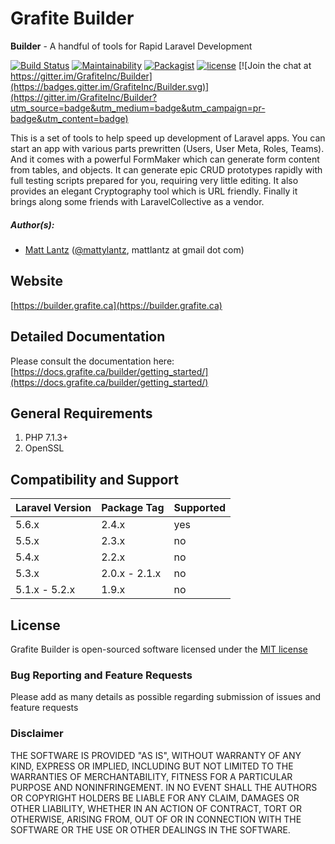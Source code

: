# Grafite Builder

**Builder** - A handful of tools for Rapid Laravel Development

[![Build Status](https://travis-ci.org/GrafiteInc/Builder.svg?branch=master)](https://travis-ci.org/GrafiteInc/Builder)
[![Maintainability](https://api.codeclimate.com/v1/badges/f28b73ebf600f2db7f48/maintainability)](https://codeclimate.com/github/GrafiteInc/Builder/maintainability)
[![Packagist](https://img.shields.io/packagist/dt/grafite/builder.svg)](https://packagist.org/packages/grafite/builder)
[![license](https://img.shields.io/github/license/mashape/apistatus.svg)](https://packagist.org/packages/grafite/builder)
[![Join the chat at https://gitter.im/GrafiteInc/Builder](https://badges.gitter.im/GrafiteInc/Builder.svg)](https://gitter.im/GrafiteInc/Builder?utm_source=badge&utm_medium=badge&utm_campaign=pr-badge&utm_content=badge)

This is a set of tools to help speed up development of Laravel apps. You can start an app with various parts prewritten (Users, User Meta, Roles, Teams). And it comes with a powerful FormMaker which can generate form content from tables, and objects. It can generate epic CRUD prototypes rapidly with full testing scripts prepared for you, requiring very little editing. It also provides an elegant Cryptography tool which is URL friendly. Finally it brings along some friends with LaravelCollective as a vendor.

##### Author(s):
* [Matt Lantz](https://github.com/mlantz) ([@mattylantz](http://twitter.com/mattylantz), mattlantz at gmail dot com)

## Website
[https://builder.grafite.ca](https://builder.grafite.ca)

## Detailed Documentation
Please consult the documentation here: [https://docs.grafite.ca/builder/getting_started/](https://docs.grafite.ca/builder/getting_started/)

## General Requirements
1. PHP 7.1.3+
2. OpenSSL

## Compatibility and Support
| Laravel Version | Package Tag | Supported |
|-----------------|-------------|-----------|
| 5.6.x | 2.4.x | yes |
| 5.5.x | 2.3.x | no |
| 5.4.x | 2.2.x | no |
| 5.3.x | 2.0.x - 2.1.x | no |
| 5.1.x - 5.2.x | 1.9.x | no |

## License
Grafite Builder is open-sourced software licensed under the [MIT license](http://opensource.org/licenses/MIT)

### Bug Reporting and Feature Requests
Please add as many details as possible regarding submission of issues and feature requests

### Disclaimer
THE SOFTWARE IS PROVIDED "AS IS", WITHOUT WARRANTY OF ANY KIND, EXPRESS OR IMPLIED, INCLUDING BUT NOT LIMITED TO THE WARRANTIES OF MERCHANTABILITY, FITNESS FOR A PARTICULAR PURPOSE AND NONINFRINGEMENT. IN NO EVENT SHALL THE AUTHORS OR COPYRIGHT HOLDERS BE LIABLE FOR ANY CLAIM, DAMAGES OR OTHER LIABILITY, WHETHER IN AN ACTION OF CONTRACT, TORT OR OTHERWISE, ARISING FROM, OUT OF OR IN CONNECTION WITH THE SOFTWARE OR THE USE OR OTHER DEALINGS IN THE SOFTWARE.

